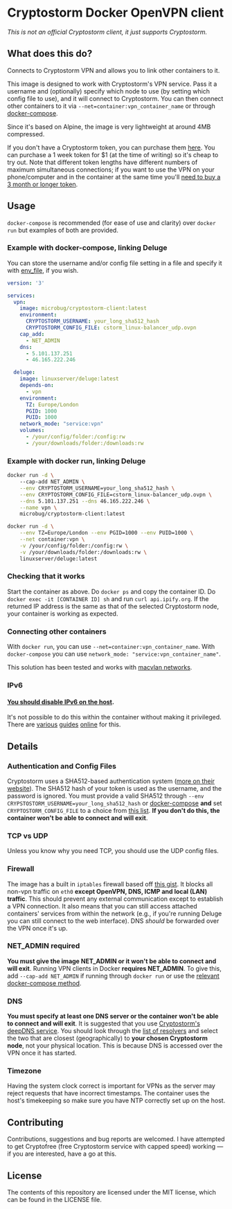 # Cryptostorm Docker OpenVPN client
*This is not an official Cryptostorm client, it just supports Cryptostorm.*

## What does this do?
Connects to Cryptostorm VPN and allows you to link other containers to it.

This image is designed to work with Cryptostorm's VPN service. Pass it a username and (optionally) specify which node to use (by setting which config file to use), and it will connect to Cryptostorm. You can then connect other containers to it via `--net=container:vpn_container_name` or through [docker-compose](https://docs.docker.com/compose/compose-file/#network_mode).

Since it's based on Alpine, the image is very lightweight at around 4MB compressed.

If you don't have a Cryptostorm token, you can purchase them [here](https://cryptostorm.is). You can purchase a 1 week token for $1 (at the time of writing) so it's cheap to try out. Note that different token lengths have different numbers of maximum simultaneous connections; if you want to use the VPN on your phone/computer and in the container at the same time you'll [need to buy a 3 month or longer token](https://twitter.com/cryptostorm_is/status/852223442279579648).

## Usage
`docker-compose` is recommended (for ease of use and clarity) over `docker run` but examples of both are provided.

### Example with docker-compose, linking Deluge
You can store the username and/or config file setting in a file and specify it with [env_file](https://docs.docker.com/compose/compose-file/#env_file), if you wish.

```yaml
version: '3'

services:
  vpn:
    image: microbug/cryptostorm-client:latest
    environment:
      CRYPTOSTORM_USERNAME: your_long_sha512_hash
      CRYPTOSTORM_CONFIG_FILE: cstorm_linux-balancer_udp.ovpn
    cap_add:
      - NET_ADMIN
    dns:
      - 5.101.137.251
      - 46.165.222.246

  deluge:
    image: linuxserver/deluge:latest
    depends-on:
      - vpn
    environment:
      TZ: Europe/London
      PGID: 1000
      PUID: 1000
    network_mode: "service:vpn"
    volumes:
      - /your/config/folder:/config:rw
      - /your/downloads/folder:/downloads:rw
```

### Example with docker run, linking Deluge
```bash
docker run -d \ 
    --cap-add NET_ADMIN \
    --env CRYPTOSTORM_USERNAME=your_long_sha512_hash \
    --env CRYPTOSTORM_CONFIG_FILE=cstorm_linux-balancer_udp.ovpn \
    --dns 5.101.137.251 --dns 46.165.222.246 \
    --name vpn \
    microbug/cryptostorm-client:latest

docker run -d \
    --env TZ=Europe/London --env PGID=1000 --env PUID=1000 \
    --net container:vpn \
    -v /your/config/folder:/config:rw \
    -v /your/downloads/folder:/downloads:rw \
    linuxserver/deluge:latest
```

### Checking that it works
Start the container as above. Do `docker ps` and copy the container ID. Do `docker exec -it [CONTAINER ID] sh` and run `curl api.ipify.org`. If the returned IP address is the same as that of the selected Cryptostorm node, your container is working as expected.

### Connecting other containers
With `docker run`, you can use `--net=container:vpn_container_name`. With `docker-compose` you can use `network_mode: "service:vpn_container_name"`.

This solution has been tested and works with [macvlan networks](https://docs.docker.com/engine/userguide/networking/get-started-macvlan/).

### IPv6
#### **[You should disable IPv6 on the host](https://twitter.com/cryptostorm_is/status/735068133308956672)**.
It's not possible to do this within the container without making it privileged. There are [various](http://ask.xmodulo.com/disable-ipv6-linux.html) [guides](https://support.purevpn.com/how-to-disable-ipv6-linuxubuntu) [online](https://askubuntu.com/questions/309461/how-to-disable-ipv6-permanently) for this.

## Details
### Authentication and Config Files
Cryptostorm uses a SHA512-based authentication system ([more on their website](https://cryptostorm.is)). The SHA512 hash of your token is used as the username, and the password is ignored. You must provide a valid SHA512 through `--env CRYPSTOSTORM_USERNAME=your_long_sha512_hash` or [docker-compose](https://docs.docker.com/compose/compose-file/#environment) **and** set `CRYPTOSTORM_CONFIG_FILE` to a choice from [this list](https://github.com/cryptostorm/cryptostorm_client_configuration_files/tree/master/linux). **If you don't do this, the container won't be able to connect and will exit**.

### TCP vs UDP
Unless you know why you need TCP, you should use the UDP config files.

### Firewall
The image has a built in `iptables` firewall based off [this gist](https://gist.github.com/superjamie/ac55b6d2c080582a3e64). It blocks all non-vpn traffic on `eth0` **except OpenVPN, DNS, ICMP and local (LAN) traffic**. This should prevent any external communication except to establish a VPN connection. It also means that you can still access attached containers' services from within the network (e.g., if you're running Deluge you can still connect to the web interface). DNS *should* be forwarded over the VPN once it's up.

### NET_ADMIN required
**You must give the image NET_ADMIN or it won't be able to connect and will exit**. Running VPN clients in Docker **requires NET_ADMIN**. To give this, add `--cap-add NET_ADMIN` if running through `docker run` or use the [relevant docker-compose method](https://docs.docker.com/compose/compose-file/#cap_add-cap_drop).

### DNS
**You must specify at least one DNS server or the container won't be able to connect and will exit**. It is suggested that you use [Cryptostorm's deepDNS service](https://github.com/cryptostorm/cstorm_deepDNS). You should look through the [list of resolvers](https://github.com/cryptostorm/cstorm_deepDNS/blob/master/dnscrypt-resolvers.csv) and select the two that are closest (geographically) to **your chosen Cryptostorm node**, not your physical location. This is because DNS is accessed over the VPN once it has started.

### Timezone
Having the system clock correct is important for VPNs as the server may reject requests that have incorrect timestamps. The container uses the host's timekeeping so make sure you have NTP correctly set up on the host.

## Contributing
Contributions, suggestions and bug reports are welcomed. I have attempted to get Cryptofree (free Cryptostorm service with capped speed) working — if you are interested, have a go at this.

## License
The contents of this repository are licensed under the MIT license, which can be found in the LICENSE file.

